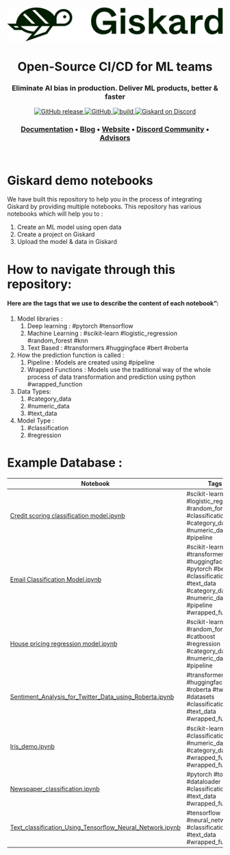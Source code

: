 <p align="center">
  <img alt="giskardlogo" src="https://raw.githubusercontent.com/Giskard-AI/giskard/main/readme/Logo_full_darkgreen.png">
</p>
<h1 align="center" weight='300' >Open-Source CI/CD for ML teams</h1>
<h3 align="center" weight='300' >Eliminate AI bias in production. Deliver ML products, better & faster</h3>
<p align="center">
   <a href="https://github.com/Giskard-AI/giskard/releases">
      <img alt="GitHub release" src="https://img.shields.io/github/v/release/Giskard-AI/giskard">
  </a>
 <a href="https://github.com/Giskard-AI/giskard/blob/main/LICENSE">
     <img alt="GitHub" src="https://img.shields.io/badge/License-Apache_2.0-blue.svg">
 </a>
  <a href="https://github.com/Giskard-AI/giskard/actions/workflows/build.yml">
    <img alt="build" src="https://github.com/Giskard-AI/giskard/actions/workflows/build.yml/badge.svg?branch=main"/>
 </a>
  <a href="https://gisk.ar/discord">
    <img alt="Giskard on Discord" src="https://img.shields.io/discord/939190303397666868?label=Discord"/>
  </a>
</p>
<h3 align="center">
   <a href="https://docs.giskard.ai/"><b>Documentation</b></a> &bull;
   <a href="https://www.giskard.ai/knowledge-categories/blog/?utm_source=github&utm_medium=github&utm_campaign=github_readme&utm_id=readmeblog"><b>Blog</b></a> &bull;  
  <a href="https://www.giskard.ai/?utm_source=github&utm_medium=github&utm_campaign=github_readme&utm_id=readmeblog"><b>Website</b></a> &bull;
  <a href="https://gisk.ar/discord"><b>Discord Community</b></a> &bull;
  <a href="https://www.giskard.ai/about?utm_source=github&utm_medium=github&utm_campaign=github_readme&utm_id=readmeblog#advisors"><b>Advisors</b></a>
 </h3>
<br />

# Giskard demo notebooks
We have built this repository to help you in the process of integrating Giskard by providing multiple notebooks. This repository has various notebooks which will help you to :
1. Create an ML model using open data
2. Create a project on Giskard 
3. Upload the model & data in Giskard


# How to navigate through this repository:
#### Here are the tags that we use to describe the content of each notebook”:
1. Model libraries :
   1. Deep learning : #pytorch #tensorflow
   2. Machine Learning : #scikit-learn #logistic_regression #random_forest #knn
   3. Text Based : #transformers #huggingface #bert #roberta
2. How the prediction function is called :
   1. Pipeline : Models are created using #pipeline
   2. Wrapped Functions : Models use the traditional way of the whole process of data transformation and prediction using 
   python #wrapped_function
3. Data Types:
   1. #category_data
   2. #numeric_data
   3. #text_data
4. Model Type :
   1. #classification
   2. #regression


# Example Database : 
| Notebook                                                                                                                                                                      | Tags                                                                                                                                               |
|-------------------------------------------------------------------------------------------------------------------------------------------------------------------------------|----------------------------------------------------------------------------------------------------------------------------------------------------|
| [Credit scoring classification model.ipynb](https://github.com/Giskard-AI/demo-notebooks/blob/main/Credit%20scoring%20classification%20model.ipynb)                           | #scikit-learn #logistic_regression #random_forest #classification #category_data  #numeric_data #pipeline                                          |
| [Email Classification Model.ipynb](https://github.com/Giskard-AI/demo-notebooks/blob/main/Email%20Classification%20Model.ipynb)                                               | #scikit-learn #nltk #transformers #huggingface #pytorch #bert #classification #text_data #category_data  #numeric_data #pipeline #wrapped_function |
| [House pricing regression model.ipynb](https://github.com/Giskard-AI/demo-notebooks/blob/main/House%20pricing%20regression%20model.ipynb)                                     | #scikit-learn #random_forest #catboost  #regression #category_data  #numeric_data #pipeline                                                        |
| [Sentiment_Analysis_for_Twitter_Data_using_Roberta.ipynb](https://github.com/Giskard-AI/demo-notebooks/blob/main/Sentiment_Analysis_for_Twitter_Data_using_Roberta.ipynb)     | #transformers #huggingface #roberta #tweepy #datasets #classification #text_data #wrapped_function                                                 |
| [Iris_demo.ipynb](https://github.com/Giskard-AI/demo-notebooks/blob/main/Iris_demo.ipynb)                                                                                     | #scikit-learn #knn #classification #numeric_data #category_data #wrapped_function #wrapped_function                                                |
| [Newspaper_classification.ipynb](https://github.com/Giskard-AI/demo-notebooks/blob/main/Newspaper_classification.ipynb)                                                       | #pytorch #torchtext #dataloader #classification #text_data #wrapped_function                                                                       |
| [Text_classification_Using_Tensorflow_Neural_Network.ipynb](https://github.com/Giskard-AI/demo-notebooks/blob/main/Text_classification_Using_Tensorflow_Neural_Network.ipynb) | #tensorflow #neural_network #classification #text_data #wrapped_function                                                                           |
